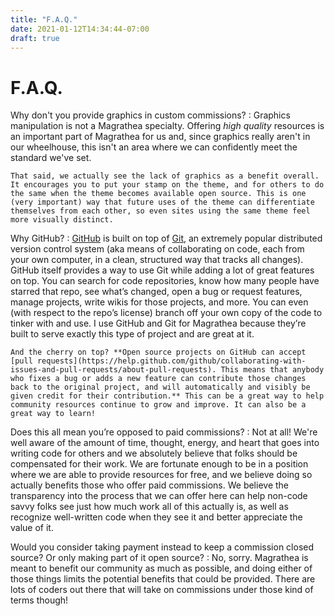 ```yaml
---
title: "F.A.Q."
date: 2021-01-12T14:34:44-07:00
draft: true
---
```

# F.A.Q.

Why don't you provide graphics in custom commissions?
:   Graphics manipulation is not a Magrathea specialty. Offering _high quality_ resources is an important part of Magrathea for us and, since graphics really aren't in our wheelhouse, this isn't an area where we can confidently meet the standard we've set.
    
    That said, we actually see the lack of graphics as a benefit overall. It encourages you to put your stamp on the theme, and for others to do the same when the theme becomes available open source. This is one (very important) way that future uses of the theme can differentiate themselves from each other, so even sites using the same theme feel more visually distinct.

Why GitHub?
:   [GitHub](https://wikipedia.org/wiki/GitHub) is built on top of [Git](https://wikipedia.org/wiki/Git), an extremely popular distributed version control system (aka means of collaborating on code, each from your own computer, in a clean, structured way that tracks all changes). GitHub itself provides a way to use Git while adding a lot of great features on top. You can search for code repositories, know how many people have starred that repo, see what’s changed, open a bug or request features, manage projects, write wikis for those projects, and more. You can even (with respect to the repo’s license) branch off your own copy of the code to tinker with and use. I use GitHub and Git for Magrathea because they’re built to serve exactly this type of project and are great at it.

    And the cherry on top? **Open source projects on GitHub can accept [pull requests](https://help.github.com/github/collaborating-with-issues-and-pull-requests/about-pull-requests). This means that anybody who fixes a bug or adds a new feature can contribute those changes back to the original project, and will automatically and visibly be given credit for their contribution.** This can be a great way to help community resources continue to grow and improve. It can also be a great way to learn!

Does this all mean you’re opposed to paid commissions?
:   Not at all! We're well aware of the amount of time, thought, energy, and heart that goes into writing code for others and we absolutely believe that folks should be compensated for their work. We are fortunate enough to be in a position where we are able to provide resources for free, and we believe doing so actually benefits those who offer paid commissions. We believe the transparency into the process that we can offer here can help non-code savvy folks see just how much work all of this actually is, as well as recognize well-written code when they see it and better appreciate the value of it.

Would you consider taking payment instead to keep a commission closed source? Or only making part of it open source?
:   No, sorry. Magrathea is meant to benefit our community as much as possible, and doing either of those things limits the potential benefits that could be provided. There are lots of coders out there that will take on commissions under those kind of terms though!
